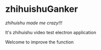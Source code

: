 # zhihuishuGanker

*zhihuishu made me crazy!!!*

It's zhihuishu video test electron application

Welcome to improve the function
